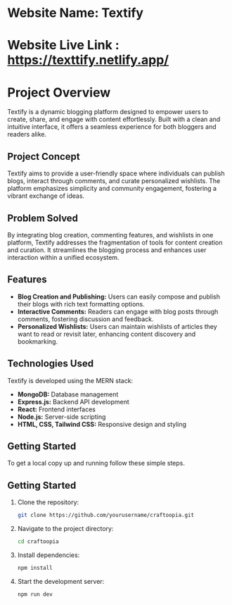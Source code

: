 # Website Name: Textify
# Website Live Link : https://texttify.netlify.app/

# Project Overview

Textify is a dynamic blogging platform designed to empower users to create, share, and engage with content effortlessly. Built with a clean and intuitive interface, it offers a seamless experience for both bloggers and readers alike.

## Project Concept

Textify aims to provide a user-friendly space where individuals can publish blogs, interact through comments, and curate personalized wishlists. The platform emphasizes simplicity and community engagement, fostering a vibrant exchange of ideas.

## Problem Solved

By integrating blog creation, commenting features, and wishlists in one platform, Textify addresses the fragmentation of tools for content creation and curation. It streamlines the blogging process and enhances user interaction within a unified ecosystem.

## Features

- **Blog Creation and Publishing:** Users can easily compose and publish their blogs with rich text formatting options.
- **Interactive Comments:** Readers can engage with blog posts through comments, fostering discussion and feedback.
- **Personalized Wishlists:** Users can maintain wishlists of articles they want to read or revisit later, enhancing content discovery and bookmarking.

## Technologies Used

Textify is developed using the MERN stack:
- **MongoDB:** Database management
- **Express.js:** Backend API development
- **React:** Frontend interfaces
- **Node.js:** Server-side scripting
- **HTML, CSS, Tailwind CSS:** Responsive design and styling

## Getting Started

To get a local copy up and running follow these simple steps.

## Getting Started

1. Clone the repository:
   ```bash
   git clone https://github.com/yourusername/craftoopia.git
2. Navigate to the project directory:
   ```bash
   cd craftoopia
3. Install dependencies:
   ```bash
   npm install
4. Start the development server:
   ```bash
   npm run dev
